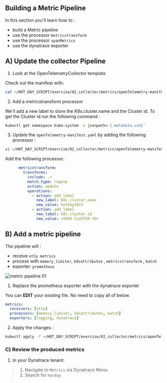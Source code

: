 ## Building a Metric Pipeline

In this section you'll learn how to :

- build a Metric pipeline
- use the processor `metricstransform`
- use the processor `spanMetrics`
- use the dynatrace exporter

## A) Update the collector Pipeline

1. Look at the OpenTelemetryCollector template

Check out the manifest with:

```bash
cat ~/HOT_DAY_SCRIPT/exercise/02_collector/metrics/openTelemetry-manifest.yaml
```

2. Add a metricstransform processor

We'll add a new label to store the K8s.cluster.name and the Cluster id.
To get the Cluster id run the following command :

```bash
kubectl get namespace kube-system -o jsonpath='{.metadata.uid}'
```

3. Update the `openTelemetry-manifest.yaml` by adding the following processor :

```bash
vi ~/HOT_DAY_SCRIPT/exercise/02_collector/metrics/openTelemetry-manifest.yaml
```

Add the following processor:

```YAML
      metricstransform:
        transforms:
          include: .+
          match_type: regexp
          action: update
          operations:
            - action: add_label
              new_label: K8s.cluster.name
              new_value: hotday2023
            - action: add_label
              new_label: k8s.cluster.id
              new_value: <YOUR CLUSTER ID>

```

## B) Add a metric pipeline

The pipeline will :

- receive `otlp metrics`
- process with `memory_limiter`, `k8sattributes` , `metricstransform` , `batch`
- exporter: `prometheus`

![metric pipeline 01](../../../assets/images/metric_pipeline.png)

1. Replace the prometheus exporter with the dynatrace exporter

You can **EDIT** your existing file. No need to copy all of below.

```YAML
metrics:
  receivers: [otlp]
  processors: [memory_limiter, k8sattributes, batch]
  exporters: [logging, dynatrace]
```

2. Apply the changes :

```bash
kubectl apply -f ~/HOT_DAY_SCRIPT/exercise/02_collector/metrics/openTelemetry-manifest.yaml
```

### C) Review the produced metrics

1. In your Dynatrace tenant:

> 1.  Navigate to `Metrics` via Dynatrace Menu
> 2.  Search for `hotday`
